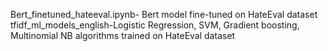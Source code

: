 Bert_finetuned_hateeval.ipynb- Bert model fine-tuned on HateEval dataset
tfidf_ml_models_english-Logistic Regression, SVM, Gradient boosting, Multinomial NB algorithms trained on HateEval dataset
